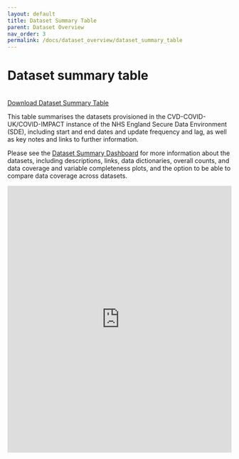 ```yaml
---
layout: default
title: Dataset Summary Table
parent: Dataset Overview
nav_order: 3
permalink: /docs/dataset_overview/dataset_summary_table
---
```


# Dataset summary table

<br>
<a href="https://bhfdsc.github.io/documentation/assets/images/Dataset_summary_table_20240930.pdf" class="btn btn-primary fs-5 mb-4 mb-md-0 mr-2"  target="_blank">Download Dataset Summary Table</a>

This table summarises the datasets provisioned in the CVD-COVID-UK/COVID-IMPACT instance of the NHS England Secure Data Environment (SDE), including start and end dates and update frequency and lag, as well as key notes and links to further information. 

Please see the <a href="https://bhfdatasciencecentre.org/dashboard/" target="_blank">Dataset Summary Dashboard</a> for more information about the datasets, including descriptions, links, data dictionaries, overall counts, and data coverage and variable completeness plots, and the option to be able to compare data coverage across datasets.

<html lang="en">
<head>
  <meta charset="UTF-8">
  <meta name="viewport" content="width=device-width, initial-scale=1.0">
  <title>PDF Display</title>
</head>
<body>
  <embed src="https://bhfdsc.github.io/documentation/assets/images/Dataset_summary_table_20240930.pdf" type="application/pdf" width="100%" height="600px" />
</body>
</html>

